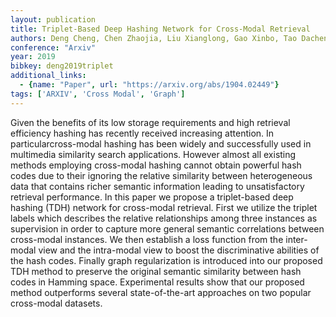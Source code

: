 ```yaml
---
layout: publication
title: Triplet-Based Deep Hashing Network for Cross-Modal Retrieval
authors: Deng Cheng, Chen Zhaojia, Liu Xianglong, Gao Xinbo, Tao Dacheng
conference: "Arxiv"
year: 2019
bibkey: deng2019triplet
additional_links:
  - {name: "Paper", url: "https://arxiv.org/abs/1904.02449"}
tags: ['ARXIV', 'Cross Modal', 'Graph']
---
```

Given the benefits of its low storage requirements and high retrieval efficiency hashing has recently received increasing attention. In particularcross-modal hashing has been widely and successfully used in multimedia similarity search applications. However almost all existing methods employing cross-modal hashing cannot obtain powerful hash codes due to their ignoring the relative similarity between heterogeneous data that contains richer semantic information leading to unsatisfactory retrieval performance. In this paper we propose a triplet-based deep hashing (TDH) network for cross-modal retrieval. First we utilize the triplet labels which describes the relative relationships among three instances as supervision in order to capture more general semantic correlations between cross-modal instances. We then establish a loss function from the inter-modal view and the intra-modal view to boost the discriminative abilities of the hash codes. Finally graph regularization is introduced into our proposed TDH method to preserve the original semantic similarity between hash codes in Hamming space. Experimental results show that our proposed method outperforms several state-of-the-art approaches on two popular cross-modal datasets.
